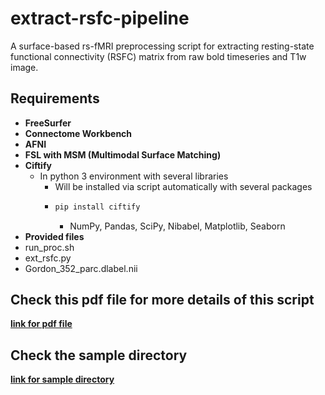 # extract-rsfc-pipeline
A surface-based rs-fMRI preprocessing script for extracting resting-state functional connectivity (RSFC) matrix from raw bold timeseries and T1w image.

## Requirements
+ **FreeSurfer**
+ **Connectome Workbench**
+ **AFNI**
+ **FSL with MSM (Multimodal Surface Matching)**
+ **Ciftify**
  + In python 3 environment with several libraries
    + Will be installed via script automatically with several packages
    + ```sh
      pip install ciftify
      ```
      + NumPy, Pandas, SciPy, Nibabel, Matplotlib, Seaborn
+ **Provided files**
 + run_proc.sh
 + ext_rsfc.py
 + Gordon_352_parc.dlabel.nii
 
 ## Check this pdf file for more details of this script
 [**link for pdf file**](http://bspl.korea.ac.kr/Board/Members_Only/Research_Materials/Code_Tool/rs-fMRI_preprocessing_script_210310.pdf)

 ## Check the sample directory
[**link for sample directory**](https://drive.google.com/file/d/1kjHRdeLG5D9WlM_46NqJNw_Fo-v17kz7/view)
 
